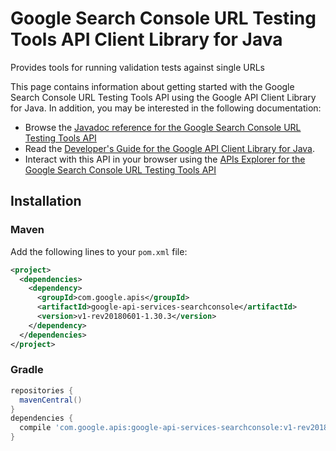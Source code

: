 # Google Search Console URL Testing Tools API Client Library for Java

Provides tools for running validation tests against single URLs

This page contains information about getting started with the Google Search Console URL Testing Tools API
using the Google API Client Library for Java. In addition, you may be interested
in the following documentation:

* Browse the [Javadoc reference for the Google Search Console URL Testing Tools API][javadoc]
* Read the [Developer's Guide for the Google API Client Library for Java][google-api-client].
* Interact with this API in your browser using the [APIs Explorer for the Google Search Console URL Testing Tools API][api-explorer]

## Installation

### Maven

Add the following lines to your `pom.xml` file:

```xml
<project>
  <dependencies>
    <dependency>
      <groupId>com.google.apis</groupId>
      <artifactId>google-api-services-searchconsole</artifactId>
      <version>v1-rev20180601-1.30.3</version>
    </dependency>
  </dependencies>
</project>
```

### Gradle

```gradle
repositories {
  mavenCentral()
}
dependencies {
  compile 'com.google.apis:google-api-services-searchconsole:v1-rev20180601-1.30.3'
}
```

[javadoc]: https://googleapis.dev/java/google-api-services-searchconsole/latest/index.html
[google-api-client]: https://github.com/googleapis/google-api-java-client/
[api-explorer]: https://developers.google.com/apis-explorer/#p/searchconsole/v1/
